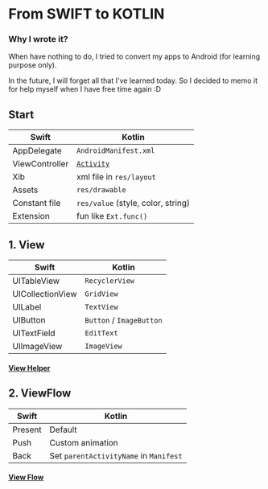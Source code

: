 # From SWIFT to KOTLIN

### Why I wrote it?
When have nothing to do, I tried to convert my apps to Android (for learning purpose only).

In the future, I will forget all that I've learned today. So I decided to memo it for help myself when I have free time again :D

## Start
|Swift|Kotlin|
|--|--|
|AppDelegate|`AndroidManifest.xml`|
|ViewController| [`Activity`](https://developer.android.com/reference/android/app/Activity)|
|Xib|xml file in `res/layout`|
|Assets|`res/drawable`|
|Constant file|`res/value` (style, color, string)|
|Extension|fun like `Ext.func()`|
## 1. View
|Swift|Kotlin|
|--|--|
|UITableView|`RecyclerView`|
|UICollectionView|`GridView`|
|UILabel|`TextView`|
|UIButton|`Button` / `ImageButton`|
|UITextField|`EditText`|
|UIImageView|`ImageView`|

#### [View Helper](./ViewHelper)

## 2. ViewFlow
|Swift|Kotlin|
|--|--|
|Present|Default|
|Push|Custom animation|
|Back|Set `parentActivityName` in `Manifest`|

#### [View Flow](./ViewFlow)
